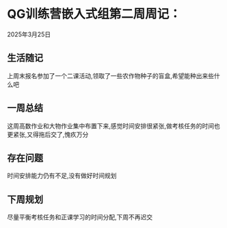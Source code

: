 # QG训练营嵌入式组第二周周记：
2025年3月25日

## 生活随记
上周末报名参加了一个二课活动,领取了一些农作物种子的盲盒,希望能种出来些什么吧


## 一周总结
这周高数作业和大物作业集中布置下来,感觉时间安排很紧张,做考核任务的时间也更紧张,又得拖后交了,愧疚万分


## 存在问题
时间安排能力仍有不足,没有做好时间规划


## 下周规划
尽量平衡考核任务和正课学习的时间分配,下周不再迟交

